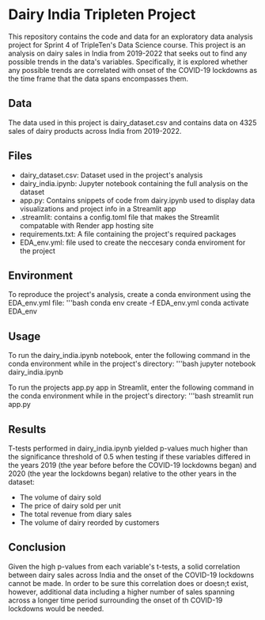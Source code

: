 # Dairy India Tripleten Project
This repository contains the code and data for an exploratory data analysis project for Sprint 4 of TripleTen's Data Science course. This project is an analysis on dairy sales in India from 2019-2022 that seeks out to find any possible trends in the data's variables. Specifically, it is explored whether any possible trends are correlated with onset of the COVID-19 lockdowns as the time frame that the data spans encompasses them.

## Data
The data used in this project is dairy_dataset.csv and contains data on 4325 sales of dairy products across India from 2019-2022.

## Files
- dairy_dataset.csv: Dataset used in the project's analysis
- dairy_india.ipynb: Jupyter notebook containing the full analysis on the dataset
- app.py: Contains snippets of code from dairy.ipynb used to display data visualizations and project info in a Streamlit app
- .streamlit: contains a config.toml file that makes the Streamlit compatable with Render app hosting site
- requirements.txt: A file containing the project's required packages
- EDA_env.yml: file used to create the neccesary conda enviroment for the project

## Environment
To reproduce the project's analysis, create a conda environment using the EDA_env.yml file:
'''bash
conda env create -f EDA_env.yml
conda activate EDA_env

## Usage
To run the dairy_india.ipynb notebook, enter the following command in the conda environment while in the project's directory:
'''bash
jupyter notebook dairy_india.ipynb

To run the projects app.py app in Streamlit, enter the following command in the conda environment while in the project's directory:
'''bash
streamlit run app.py

## Results
T-tests performed in dairy_india.ipynb yielded p-values much higher than the significance threshold of 0.5 when testing if these variables differed in the years 2019 (the year before before the COVID-19 lockdowns began) and 2020 (the year the lockdowns began) relative to the other years in the dataset:
- The volume of dairy sold
- The price of dairy sold per unit
- The total revenue from diary sales
- The volume of dairy reorded by customers

## Conclusion
Given the high p-values from each variable's t-tests, a solid correlation between dairy sales across India and the onset of the COVID-19 lockdowns cannot be made. In order to be sure this correlation does or doesn;t exist, however, additional data including a higher number of sales spanning across a longer time period surrounding the onset of th COVID-19 lockdowns would be needed.


